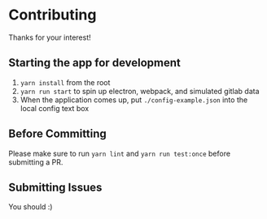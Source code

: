 # Contributing
Thanks for your interest!

## Starting the app for development
1. `yarn install` from the root
1. `yarn run start` to spin up electron, webpack, and simulated gitlab data
1. When the application comes up, put `./config-example.json` into the local config text box

## Before Committing
Please make sure to run `yarn lint` and `yarn run test:once` before submitting a PR.

## Submitting Issues
You should :)